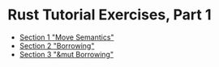 # Rust Tutorial Exercises, Part 1

  * [Section 1 "Move Semantics"](#section-1-move-semantics)
  * [Section 2 "Borrowing"](#section-2-borrowing-immutably)
  * [Section 3 "&mut Borrowing"](#section-3-mutably-borrowing)
